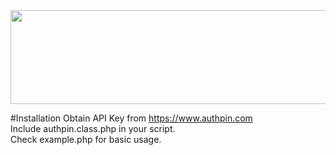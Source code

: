 <center><img src="https://authpin.com/brand/authpin-4.svg" width="902px" height="150px"></center>

#Installation
Obtain API Key from https://www.authpin.com<br>
Include authpin.class.php in your script. <br>
Check example.php for basic usage.<br>
